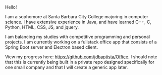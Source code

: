 Hello!

I am a sophomore at Santa Barbara City College majoring in computer science.
I have extensive experience in Java, and have learned C++, C, Python, HTML,
CSS, JS, and jquery.

I am balancing my studies with competitive programming and personal projects.
I am currently working on a fullstack office app that consists of a Spring
Boot server and Electron based client.

View my progress here: https://github.com/jdbaptista/Office.
I should note that this is currently being built in a private repo designed
specifically for one small company and that I will create a generic app later.
